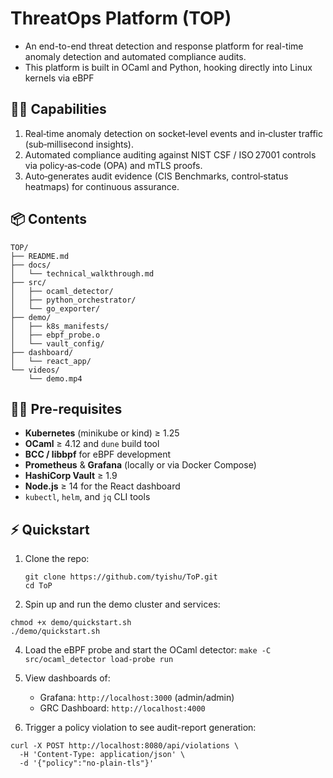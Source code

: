 # ThreatOps Platform (TOP)

 - An end-to-end threat detection and response platform for real-time anomaly detection and automated compliance audits.
 - This platform is built in OCaml and Python, hooking directly into Linux kernels via eBPF

## 💪🏼 Capabilities
1. Real‑time anomaly detection on socket‑level events and in‑cluster traffic (sub‑millisecond insights).
2. Automated compliance auditing against NIST CSF / ISO 27001 controls via policy‑as‑code (OPA) and mTLS proofs.
3. Auto‑generates audit evidence (CIS Benchmarks, control‑status heatmaps) for continuous assurance.

## 📦 Contents

```text
TOP/
├── README.md
├── docs/
│   └── technical_walkthrough.md
├── src/
│   ├── ocaml_detector/
│   ├── python_orchestrator/
│   └── go_exporter/
├── demo/
│   ├── k8s_manifests/
│   ├── ebpf_probe.o
│   └── vault_config/
├── dashboard/
│   └── react_app/
└── videos/
    └── demo.mp4
```

## 🤏🏼 Pre-requisites
- **Kubernetes** (minikube or kind) ≥ 1.25  
- **OCaml** ≥ 4.12 and `dune` build tool  
- **BCC / libbpf** for eBPF development  
- **Prometheus** & **Grafana** (locally or via Docker Compose)  
- **HashiCorp Vault** ≥ 1.9  
- **Node.js** ≥ 14 for the React dashboard  
- `kubectl`, `helm`, and `jq` CLI tools  

## ⚡ Quickstart
1. Clone the repo:  
   ```
   git clone https://github.com/tyishu/ToP.git
   cd ToP
   ```
   
2. Spin up and run the demo cluster and services:
```
chmod +x demo/quickstart.sh
./demo/quickstart.sh
```
4. Load the eBPF probe and start the OCaml detector:
``` make -C src/ocaml_detector load-probe run ```

5. View dashboards of:
   - Grafana: ```http://localhost:3000``` (admin/admin)
   - GRC Dashboard: ```http://localhost:4000```
     
6. Trigger a policy violation to see audit-report generation:
```
curl -X POST http://localhost:8080/api/violations \
  -H 'Content-Type: application/json' \
  -d '{"policy":"no-plain-tls"}'
```

